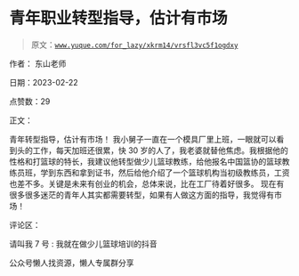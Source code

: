 # 青年职业转型指导，估计有市场

> 原文：[`www.yuque.com/for_lazy/xkrm14/vrsfl3vc5f1ogdxy`](https://www.yuque.com/for_lazy/xkrm14/vrsfl3vc5f1ogdxy)



作者： 东山老师



日期：2023-02-22



点赞数：29



正文：



青年转型指导，估计有市场！ 我小舅子一直在一个模具厂里上班，一眼就可以看到头的工作，每天加班还很累，快 30 岁的人了，我老婆就替他焦虑。我根据他的性格和打篮球的特长，我建议他转型做少儿篮球教练，给他报名中国篮协的篮球教练员班，学到东西和拿到证书，然后给他介绍了一个篮球机构当初级教练员，工资也差不多。关键是未来有创业的机会，总体来说，比在工厂待着好很多。 现在有很多很多迷茫的青年人其实都需要转型，如果有人做这方面的指导，我觉得有市场！



评论区：



请叫我 7 号 : 我就在做少儿篮球培训的抖音



公众号懒人找资源，懒人专属群分享

